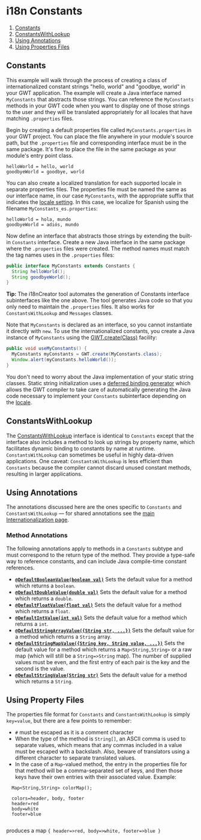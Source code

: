 i18n Constants
===

1.  [Constants](#Constants)
2.  [ConstantsWithLookup](#ConstantsWithLookup)
3.  [Using Annotations](#ConstantsAnnotations)
4.  [Using Properties Files](#ConstantsProperties)

## Constants<a id="Constants"></a>

This example will walk through the process of creating a class of internationalized constant strings "hello, world" and "goodbye, world" in your GWT application. The example
will create a Java interface named `MyConstants` that abstracts those strings. You can reference the `MyConstants` methods in your GWT code when you want to display
one of those strings to the user and they will be translated appropriately for all locales that have matching `.properties` files.

Begin by creating a default properties file called `MyConstants.properties` in your GWT project. You can place the file anywhere in your module's source path, but the
`.properties` file and corresponding interface must be in the same package. It's fine to place the file in the same package as your module's entry point class.

```properties
helloWorld = hello, world
goodbyeWorld = goodbye, world
```

You can also create a localized translation for each supported locale in separate properties files. The properties file must be named the same as our interface name, in our
case `MyConstants`, with the appropriate suffix that indicates the [locale setting](DevGuideI18nLocale.html#LocaleSpecifying). In this case, we localize
for Spanish using the filename `MyConstants_es.properties`:

```properties
helloWorld = hola, mundo
goodbyeWorld = adiós, mundo
```

Now define an interface that abstracts those strings by extending the built-in `Constants` interface. Create a new Java interface in the same package where the
`.properties` files were created. The method names must match the tag names uses in the `.properties` files:

```java
public interface MyConstants extends Constants {
  String helloWorld();
  String goodbyeWorld();
}
```

**Tip:** The i18nCreator tool automates the generation of Constants interface subinterfaces like the one above. The tool generates Java code so that you only need to
maintain the `.properties` files. It also works for `ConstantsWithLookup` and `Messages` classes.

Note that `MyConstants` is declared as an interface, so you cannot instantiate it directly with `new`. To use the internationalized constants, you create a Java
instance of `MyConstants` using the [GWT.create(Class)](/javadoc/latest/com/google/gwt/core/client/GWT.html#create-java.lang.Class-) facility:

```java
public void useMyConstants() {
  MyConstants myConstants = GWT.create(MyConstants.class);
  Window.alert(myConstants.helloWorld());
}
```

You don't need to worry about the Java implementation of your static string classes. Static string initialization uses a [deferred binding generator](DevGuideCodingBasics.html#DevGuideDeferredBinding) which allows the GWT
compiler to take care of automatically generating the Java code necessary to implement your `Constants` subinterface depending on the [locale](DevGuideI18nLocale.html).

## ConstantsWithLookup<a id="ConstantsWithLookup"></a>

The [ConstantsWithLookup](/javadoc/latest/com/google/gwt/i18n/client/ConstantsWithLookup.html) interface is
identical to `Constants` except that the interface also includes a method to look up strings by property name, which facilitates dynamic binding to constants by name at
runtime. `ConstantsWithLookup` can sometimes be useful in highly data-driven applications. One caveat: `ConstantsWithLookup` is less efficient than
`Constants` because the compiler cannot discard unused constant methods,
resulting in larger applications.

## Using Annotations<a id="ConstantsAnnotations"></a>

The annotations discussed here are the ones specific to `Constants`
and `ConstantsWithLookup` &mdash; for shared annotations see the [main Internationalization
page](DevGuideI18n.html#DevGuideAnnotations).

### Method Annotations

The following annotations apply to methods in a `Constants` subtype
and must correspond to the return type of the method.  They provide a type-safe
way to reference constants, and can include Java compile-time constant
references.

*   **[`@DefaultBooleanValue(boolean val)`](/javadoc/latest/com/google/gwt/i18n/client/Constants.DefaultBooleanValue.html)** Sets the default value for a method which returns a `boolean`.
*   **[`@DefaultDoubleValue(double val)`](/javadoc/latest/com/google/gwt/i18n/client/Constants.DefaultDoubleValue.html)** Sets the default value for a method which returns a `double`.
*   **[`@DefaultFloatValue(float val)`](/javadoc/latest/com/google/gwt/i18n/client/Constants.DefaultFloatValue.html)** Sets the default value for a method which returns a `float`.
*   **[`@DefaultIntValue(int val)`](/javadoc/latest/com/google/gwt/i18n/client/Constants.DefaultIntValue.html)** Sets the default value for a method which returns a `int`.
*   **[`@DefaultStringArrayValue({String str, ...})`](/javadoc/latest/com/google/gwt/i18n/client/Constants.DefaultStringArrayValue.html)** Sets the default value for a method which returns a `String` array.
*   **[`@DefaultStringMapValue({String key, String value, ...})`](/javadoc/latest/com/google/gwt/i18n/client/Constants.DefaultStringMapValue.html)**
    Sets the default value for a method which returns a
`Map<String,String>` or a raw map (which will still be a
`String=>String` map).  The number of supplied values must be even,
and the first entry of each pair is the key and the second is the value.
*   **[`@DefaultStringValue(String str)`](/javadoc/latest/com/google/gwt/i18n/client/Constants.DefaultStringValue.html)** Sets the default value for a method which returns a `String`.

## Using Property Files<a id="ConstantsProperties"></a>

The properties file format for `Constants` and
`ConstantsWithLookup` is simply `key=value`, but there are a few
points to remember:

*   `#` must be escaped as it is a comment character
*   When the type of the method is `String[]`, an ASCII comma is used
  to separate values, which means that any commas included in a value must be
  escaped with a backslash.  Also, beware of translators using a different
  character to separate translated values.
*   In the case of a `Map`-valued method, the entry in the properties
  file for that method will be a comma-separated set of keys, and then those
  keys have their own entries with their associated value.  Example:

```properties
  Map<String,String> colorMap();

  colors=header, body, footer
  header=red
  body=white
  footer=blue
  
```

produces a map `{ header=>red, body=>white, footer=>blue
}`
